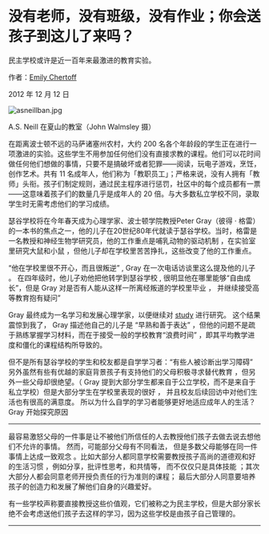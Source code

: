# 没有老师，没有班级，没有作业；你会送孩子到这儿了来吗？

民主学校或许是近一百年来最激进的教育实验。

作者：[Emily Chertoff](https://www.theatlantic.com/author/emily-chertoff/)

2012 年 12 月 12 日

![asneillban.jpg](https://cdn.theatlantic.com/media/mt/national/asneillban.jpg)

A.S. Neill 在夏山的教室（John Walmsley 摄）

在距离波士顿不远的马萨诸塞州农村，大约 200 名各个年龄段的学生正在进行一项激进的实验。这些学生不用参加任何他们没有直接求教的课程。他们可以花时间做任何他们想做的事情，只要不是搞破坏或者犯罪——阅读，玩电子游戏，烹饪，创作艺术。共有 11 名成年人，他们称为「教职员工」；严格来说，没有人拥有「教师」头衔。孩子们制定规则，通过民主程序进行惩罚，社区中的每个成员都有一票——这意味着孩子们的数量几乎是成年人的 20 倍。与大多数私立学校不同，录取学生时无需考虑他们的学习成绩。

瑟谷学校将在今年春天成为心理学家、波士顿学院教授Peter Gray（彼得 · 格雷）的一本书的焦点之一，他的儿子在20世纪80年代就读于瑟谷学校。当时，格雷是一名教授和神经生物学研究员，他的工作重点是哺乳动物的驱动机制 ，在实验室里研究大鼠和小鼠 ，但他儿子却在学校里苦苦挣扎，这些改变了他的工作重点。

“他在学校里很不开心，而且很叛逆” , Gray 在一次电话访谈里这么提及他的儿子 。 在四年级时，他儿子劝他把他转学到瑟谷学校  , 很明显他在哪里能够“自由成长”，但是 Gray 对是否有人能从这样一所离经叛道的学校里毕业 ， 并继续接受高等教育抱有疑问”

Gray 最终成为一名学习和发展心理学家，以便继续对  [study](http://www.jstor.org/stable/1084948) 进行研究。 这个结果震惊到我了， Gray 描述他自己的儿子是 “早熟和善于表达” ，但他的问题不是疏于熟练掌握学习材料，而在于接受一般的学校教育“浪费时间” ，即其平均教学进度和僵化的课程结构所导致的。

但不是所有瑟谷学校的学生和校友都是自学学习者：“有些人被诊断出学习障碍” 另外虽然有些有优越的家庭背景孩子有支持他们的父母积极寻求替代教育 ，但另外一些父母却很绝望。（ Gray 提到大部分学生都来自于公立学校，而不是来自于私立学校）但是大部分学生在学校里表现的很好 ， 并且校友后续回访中对他们生活也有很高的满意度。  所以为什么自学的学习者能够更好地适应成年人的生活？ Gray 开始探究原因

***

最容易激怒父母的一件事是让不被他们所信任的人去教授他们孩子去做去说去想他们不允许的事情。 然而，可能部分父母有不同看法， 但是多数父母能够在同一件事情上达成一致观念 。比如大部分人都同意学校需要教授孩子高尚的道德观和好的生活习惯 ，例如分享，批评性思考，和共情等， 而不仅仅只是具体技能 ；其次大部分人都会同意老师开授负责任的行为准则的课程； 最后大部分人同意要培养孩子的创造力和发展了解他们自身的兴趣爱好。

有一些学校声称要直接教授这些价值观，它们被称之为民主学校，但是大部分家长绝不会考虑送他们孩子去这样的学习，因为这些学校是由孩子自己管理的。

***